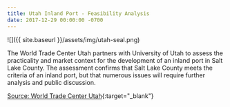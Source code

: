 ```yaml
---
title: Utah Inland Port - Feasibility Analysis
date: 2017-12-29 00:00:00 -0700
---
```


![]({{ site.baseurl }}/assets/img/utah-seal.png)

The World Trade Center Utah partners with University of Utah to assess the practicality and market context for the development of an inland port in Salt Lake County. The assessment confirms that Salt Lake County meets the criteria of an inland port, but that numerous issues will require further analysis and public discussion.

[Source: World Trade Center Utah](http://wtcutah.com/wp-content/uploads/2018/01/Inland-Port.pdf){:target="_blank"}